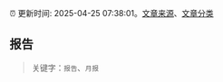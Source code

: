 :alarm_clock: 更新时间: 2025-04-25 07:38:01。[文章来源](/README.md)、[文章分类](/TAGS.md)

## 报告


> 关键字：`报告`、`月报`



